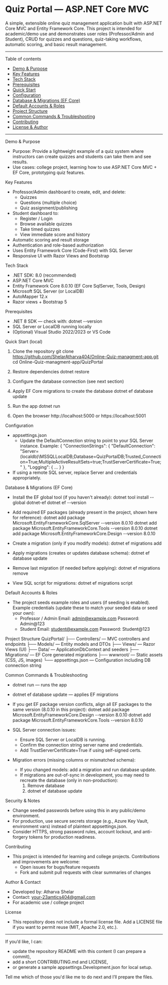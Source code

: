 # Quiz Portal — ASP.NET Core MVC

A simple, extensible online quiz management application built with ASP.NET Core MVC and Entity Framework Core. This project is intended for academic/demo use and demonstrates user roles (Professor/Admin and Student), CRUD for quizzes and questions, quiz-taking workflows, automatic scoring, and basic result management.

---

Table of contents
- [Demo & Purpose](#demo--purpose)
- [Key Features](#key-features)
- [Tech Stack](#tech-stack)
- [Prerequisites](#prerequisites)
- [Quick Start](#quick-start)
- [Configuration](#configuration)
- [Database & Migrations (EF Core)](#database--migrations-ef-core)
- [Default Accounts & Roles](#default-accounts--roles)
- [Project Structure](#project-structure)
- [Common Commands & Troubleshooting](#common-commands--troubleshooting)
- [Contributing](#contributing)
- [License & Author](#license--author)

---

Demo & Purpose
- Purpose: Provide a lightweight example of a quiz system where instructors can create quizzes and students can take them and see results.
- Use cases: college project, learning how to use ASP.NET Core MVC + EF Core, prototyping quiz features.

Key Features
- Professor/Admin dashboard to create, edit, and delete:
  - Quizzes
  - Questions (multiple choice)
  - Quiz assignment/publishing
- Student dashboard to:
  - Register / Login
  - Browse available quizzes
  - Take timed quizzes
  - View immediate score and history
- Automatic scoring and result storage
- Authentication and role-based authorization
- Uses Entity Framework Core (Code-First) with SQL Server
- Responsive UI with Razor Views and Bootstrap

Tech Stack
- .NET SDK: 8.0 (recommended)
- ASP.NET Core MVC
- Entity Framework Core 8.0.10 (EF Core SqlServer, Tools, Design)
- Microsoft SQL Server (or LocalDB)
- AutoMapper 12.x
- Razor views + Bootstrap 5

Prerequisites
- .NET 8 SDK — check with:
  dotnet --version
- SQL Server or LocalDB running locally
- (Optional) Visual Studio 2022/2023 or VS Code

Quick Start (local)
1. Clone the repository
   git clone https://github.com/ShelarAtharva404/Online-Quiz-managment-app.git
   cd Online-Quiz-managment-app/QuizPortal

2. Restore dependencies
   dotnet restore

3. Configure the database connection (see next section)

4. Apply EF Core migrations to create the database
   dotnet ef database update

5. Run the app
   dotnet run

6. Open the browser
   http://localhost:5000 or https://localhost:5001

Configuration
- appsettings.json
  - Update the DefaultConnection string to point to your SQL Server instance.
  Example:
  {
    "ConnectionStrings": {
      "DefaultConnection": "Server=(localdb)\\MSSQLLocalDB;Database=QuizPortalDB;Trusted_Connection=True;MultipleActiveResultSets=true;TrustServerCertificate=True;"
    },
    "Logging": { ... }
  }
- If using a remote SQL server, replace Server and credentials appropriately.

Database & Migrations (EF Core)
- Install the EF global tool (if you haven't already):
  dotnet tool install --global dotnet-ef
  dotnet ef --version

- Add required EF packages (already present in the project, shown here for reference):
  dotnet add package Microsoft.EntityFrameworkCore.SqlServer --version 8.0.10
  dotnet add package Microsoft.EntityFrameworkCore.Tools --version 8.0.10
  dotnet add package Microsoft.EntityFrameworkCore.Design --version 8.0.10

- Create a migration (only if you modify models):
  dotnet ef migrations add <MigrationName>

- Apply migrations (creates or updates database schema):
  dotnet ef database update

- Remove last migration (if needed before applying):
  dotnet ef migrations remove

- View SQL script for migrations:
  dotnet ef migrations script

Default Accounts & Roles
- The project seeds example roles and users (if seeding is enabled). Example credentials (update these to match your seeded data or seed your own):
  - Professor / Admin
    Email: admin@example.com
    Password: Admin@123
  - Student
    Email: student@example.com
    Password: Student@123

Project Structure
QuizPortal/
├── Controllers/      — MVC controllers and endpoints
├── Models/           — Entity models and DTOs
├── Views/            — Razor Views (UI)
├── Data/             — ApplicationDbContext and seeders
├── Migrations/       — EF Core generated migrations
├── wwwroot/          — Static assets (CSS, JS, images)
└── appsettings.json  — Configuration including DB connection string

Common Commands & Troubleshooting
- dotnet run — runs the app
- dotnet ef database update — applies EF migrations
- If you get EF package version conflicts, align all EF packages to the same version (8.0.10 in this project):
  dotnet add package Microsoft.EntityFrameworkCore.Design --version 8.0.10
  dotnet add package Microsoft.EntityFrameworkCore.Tools --version 8.0.10

- SQL Server connection issues:
  - Ensure SQL Server or LocalDB is running.
  - Confirm the connection string server name and credentials.
  - Add TrustServerCertificate=True if using self-signed certs.

- Migration errors (missing columns or mismatched schema):
  - If you changed models: add a migration and run database update.
  - If migrations are out-of-sync in development, you may need to recreate the database (only in non-production):
    1. Remove database
    2. dotnet ef database update

Security & Notes
- Change seeded passwords before using this in any public/demo environment.
- For production, use secure secrets storage (e.g., Azure Key Vault, environment vars) instead of plaintext appsettings.json.
- Consider HTTPS, strong password rules, account lockout, and anti-forgery tokens for production readiness.

Contributing
- This project is intended for learning and college projects. Contributions and improvements are welcome:
  - Open issues for bugs/feature requests
  - Fork and submit pull requests with clear summaries of changes

Author & Contact
- Developed by: Atharva Shelar
- Contact: your-23amtics404@gmail.com
- For academic use / college project

License
- This repository does not include a formal license file. Add a LICENSE file if you want to permit reuse (MIT, Apache 2.0, etc.).

---

If you’d like, I can:
- update the repository README with this content (I can prepare a commit),
- add a short CONTRIBUTING.md and LICENSE,
- or generate a sample appsettings.Development.json for local setup.

Tell me which of those you'd like me to do next and I’ll prepare the files.
